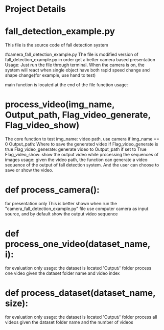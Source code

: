# Project Details
# fall_detection_example.py
This file is the source code of fall detection system

#camera_fall_detection_example.py
The file is modified version of fall_detection_example.py in order get a better camera based presentation
Usage: Just run the file through terminal.
When the camera is on, the system will react when single object have both rapid speed change and shape change(for example, use hand to test)


main function is located at the end of the file
function usage:

# process_video(img_name, Output_path, Flag_video_generate, Flag_video_show)
The core function to test
img_name: video path, use camera if img_name == 0
Output_path: Where to save the generated video if Flag_video_generate is true
Flag_video_generate: generate video to Output_path if set to True
Flag_video_show: show the output video while processing the sequences of images
usage: given the video path, the function can generate a video sequence of the output of fall detection system. And the user can choose to save or show the video.


# def process_camera():
for presentation only
This is better shown when run the "camera_fall_detection_example.py" file
use computer camera as input source, and by default show the output video sequence

# def process_one_video(dataset_name, i):
for evaluation only
usage: the dataset is located 'Output/' folder
process one video given the dataset folder name and  video index

# def process_dataset(dataset_name, size):
for evaluation only
usage: the dataset is located 'Output/' folder
process all videos given the dataset folder name and the number of videos
